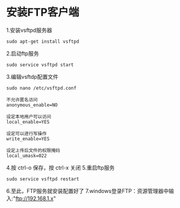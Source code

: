 # 安装FTP客户端

1.安装vsftpd服务器

```
sudo apt-get install vsftpd
```

2.启动ftp服务

```
sudo service vsftpd start
```

3.编辑vsftdp配置文件

```
sudo nano /etc/vsftpd.conf

不允许匿名访问
anonymous_enable=NO

设定本地用户可以访问
local_enable=YES   
 
设定可以进行写操作
write_enable=YES

设定上传后文件的权限掩码
local_umask=022
```

4.按 ctrl-o 保存，按 ctrl-x 关闭
5.重启ftp服务

```
sudo service vsftpd restart
```
6.至此，FTP服务就安装配置好了
7.windows登录FTP：资源管理器中输入:"ftp://192.168.1.x"
